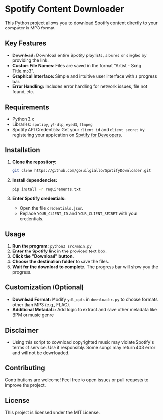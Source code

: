 # Spotify Content Downloader

This Python project allows you to download Spotify content directly to your computer in MP3 format.

## Key Features

*   **Download:** Download entire Spotify playlists, albums or singles by providing the link.
*   **Custom File Names:** Files are saved in the format "Artist - Song Title.mp3".
*   **Graphical Interface:** Simple and intuitive user interface with a progress bar.
*   **Error Handling:** Includes error handling for network issues, file not found, etc.

## Requirements

*   Python 3.x
*   Libraries: `spotipy`, `yt-dlp`, `eyed3`, `ffmpeg`
*   Spotify API Credentials: Get your `client_id` and `client_secret` by registering your application on [Spotify for Developers](https://developer.spotify.com/dashboard/applications).

## Installation

1. **Clone the repository:**

    ```bash
    git clone https://github.com/gosuilgiallo/SpotifyDownloader.git
    ```

2. **Install dependencies:**

    ```bash
    pip install -r requirements.txt
    ```

3.  **Enter Spotify credentials:**
    *   Open the file `credentials.json`.
    *   Replace `YOUR_CLIENT_ID` and `YOUR_CLIENT_SECRET` with your credentials.

## Usage

1.  **Run the program:** ```python3 src/main.py```
2.  **Enter the Spotify link** in the provided text box.
3.  **Click the "Download" button.**
4.  **Choose the destination folder** to save the files.
5.  **Wait for the download to complete.** The progress bar will show you the progress.

## Customization (Optional)

*   **Download Format:** Modify `ydl_opts` in `downloader.py` to choose formats other than MP3 (e.g., FLAC).
*   **Additional Metadata:** Add logic to extract and save other metadata like BPM or music genre.

## Disclaimer

*   Using this script to download copyrighted music may violate Spotify's terms of service. Use it responsibly. Some songs may return 403 error and will not be downloaded.

## Contributing

Contributions are welcome! Feel free to open issues or pull requests to improve the project.

## License

This project is licensed under the MIT License.
